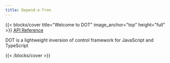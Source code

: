 ```yaml
---
title: Depend-o-Tron
---
```


{{< blocks/cover title="Welcome to DOT" image_anchor="top" height="full" >}}
<a class="btn btn-lg btn-primary me-3 mb-4" href="/dot/docs/">
API Reference <i class="fas fa-arrow-alt-circle-right ms-2"></i>
</a>

<!--<a class="btn btn-lg btn-secondary me-3 mb-4" href="https://github.com/google/docsy-example">
Download <i class="fab fa-github ms-2 "></i>
</a>-->

<p class="lead mt-5">DOT is a lightweight inversion of control framework for JavaScript and TypeScript</p>
{{< /blocks/cover >}}
